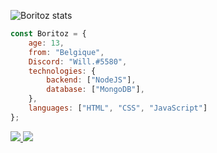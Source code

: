 ![Boritoz stats](https://github-readme-stats.vercel.app/api?username=Boritoz&show_icons=true&theme=tokyonight)

```js
const Boritoz = {
    age: 13,
    from: "Belgique",
    Discord: "Will.#5580",
    technologies: {
        backend: ["NodeJS"],
        database: ["MongoDB"],
    },
    languages: ["HTML", "CSS", "JavaScript"]
};
```

<a href="https://github.com/Boritoz?tab=followers">
  <img src="https://img.shields.io/github/followers/Boritoz">
</a>
<a href="https://github.com/Boritoz">
   <img src="https://komarev.com/ghpvc/?username=Boritoz">
</a>
